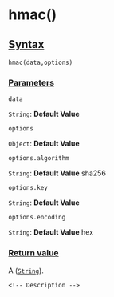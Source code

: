 # hmac()

<!-- Description -->

## [Syntax]()

    hmac(data,options)

### [Parameters]()

`data`

`String`: **Default Value** 

`options`

`Object`: **Default Value** 

`options.algorithm`

`String`: **Default Value** sha256

`options.key`

`String`: **Default Value** 

`options.encoding`

`String`: **Default Value** hex


### [Return value]()

A ([`String`]()).

<!-- ## [Examples]() -->
<!--  -->
    <!-- Description -->
<!--  -->
<!-- ## [See also]() -->
<!--  -->
<!-- -   [link]() -->
